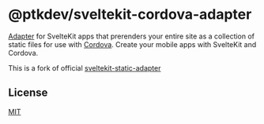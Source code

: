 # @ptkdev/sveltekit-cordova-adapter

[Adapter](https://kit.svelte.dev/docs/adapters) for SvelteKit apps that prerenders your entire site as a collection of static files for use with [Cordova](https://cordova.apache.org/). Create your mobile apps with SvelteKit and Cordova.

This is a fork of official [sveltekit-static-adapter](https://kit.svelte.dev/docs/adapter-static)

## License

[MIT](LICENSE)

